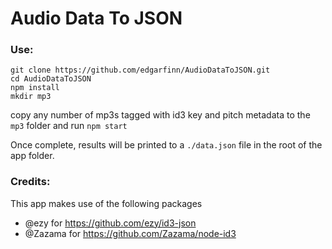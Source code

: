 # Audio Data To JSON

### Use:
```
git clone https://github.com/edgarfinn/AudioDataToJSON.git
cd AudioDataToJSON
npm install
mkdir mp3
```

copy any number of mp3s tagged with id3 key and pitch metadata to the `mp3` folder and run `npm start`

Once complete, results will be printed to a `./data.json` file in the root of the app folder.

### Credits:

This app makes use of the following packages

- @ezy for https://github.com/ezy/id3-json
- @Zazama for https://github.com/Zazama/node-id3
